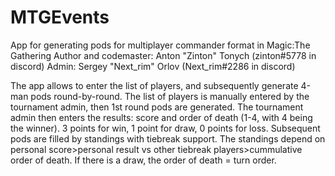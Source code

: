 # MTGEvents
App for generating pods for multiplayer commander format in Magic:The Gathering
Author and codemaster: Anton "Zinton" Tonych (zinton#5778 in discord)
Admin: Sergey "Next_rim" Orlov (Next_rim#2286 in discord)

The app allows to enter the list of players, and subsequently generate 4-man pods round-by-round. 
The list of players is manually entered by the tournament admin, then 1st round pods are generated. 
The tournament admin then enters the results: score and order of death (1-4, with 4 being the winner). 3 points for win, 1 point for draw, 0 points for loss. Subsequent pods are filled by standings with tiebreak support. The standings depend on personal score>personal result vs other tiebreak players>cummulative order of death. If there is a draw, the order of death = turn order. 
